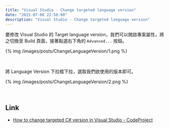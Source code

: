 ```yaml
---
title: "Visual Studio - Change targeted language version"
date: "2015-07-06 22:50:00"
description: "Visual Studio - Change targeted language version"
---
```



要修改 Visual Studio 的 Target language version，我們可以開啟專案屬性，將之切換至 Build 頁面，接著點選右下角的 `Advanced...` 按鈕。  

<!-- More -->


{% img /images/posts/ChangeLanguageVersion/1.png %}

<br/>


將 Language Version 下拉框下拉，選取我們欲使用的版本即可。

{% img /images/posts/ChangeLanguageVersion/2.png %}

<br/>


Link
----
* [How to change targeted C# version in Visual Studio - CodeProject](http://www.codeproject.com/Tips/865579/How-to-change-targeted-Csharp-version-in-Visual-St)
